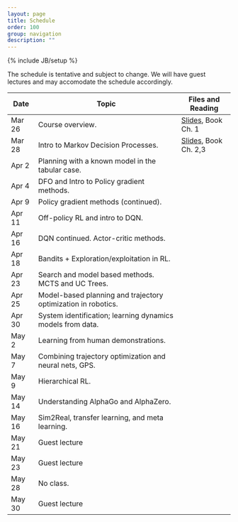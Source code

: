 ```yaml
---
layout: page
title: Schedule
order: 100
group: navigation
description: ""
---
```

{% include JB/setup %}

The schedule is tentative and subject to change. We will have guest lectures and may accomodate the schedule accordingly.

| Date                        |   Topic                                               | Files and Reading                |
|-----------------------------| ------------------------------------------------------| -------------------------------- |
| Mar 26                      |   Course overview. | [Slides](files/lecture1_intro.pdf), Book Ch. 1 |
| Mar 28                      |   Intro to Markov Decision Processes. | [Slides](files/lecture2_mdp.pdf), Book Ch. 2,3 |
| Apr 2                  	  |   Planning with a known model in the tabular case. |
| Apr 4                  	  |   DFO and Intro to Policy gradient methods. |
| Apr 9                       |   Policy gradient methods (continued). |
| Apr 11                      |   Off-policy RL and intro to DQN. |
| Apr 16                      |   DQN continued. Actor-critic methods. |
| Apr 18                      |   Bandits + Exploration/exploitation in RL. |
| Apr 23                      |   Search and model based methods. MCTS and UC Trees. |
| Apr 25                      |   Model-based planning and trajectory optimization in robotics. |
| Apr 30                      |   System identification; learning dynamics models from data. |
| May 2                       |   Learning from human demonstrations. |
| May 7                       |   Combining trajectory optimization and neural nets, GPS. |
| May 9                       |   Hierarchical RL. |
| May 14                      |   Understanding AlphaGo and AlphaZero. |
| May 16                      |   Sim2Real, transfer learning, and meta learning. |
| May 21                      |   Guest lecture |
| May 23                      |   Guest lecture |
| May 28                      |   No class. |
| May 30                      |   Guest lecture |